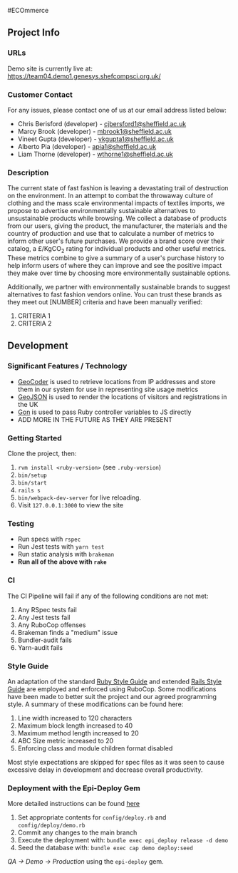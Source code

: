 #ECOmmerce

## Project Info

### URLs
Demo site is currently live at:
https://team04.demo1.genesys.shefcompsci.org.uk/

### Customer Contact
For any issues, please contact one of us at our email address listed below:

* Chris Berisford (developer) - cjbersford1@sheffield.ac.uk
* Marcy Brook (developer) - mbrook1@sheffield.ac.uk
* Vineet Gupta (developer) - vkgupta1@sheffield.ac.uk
* Alberto Pia (developer) - apia1@sheffield.ac.uk
* Liam Thorne (developer) - wthorne1@sheffield.ac.uk

### Description
The current state of fast fashion is leaving a devastating trail of destruction on the environment. In an attempt to combat the throwaway culture of clothing and the mass scale environmental impacts of textiles imports, we propose to advertise environmentally sustainable alternatives to unsustainable products while browsing. We collect a database of products from our users, giving the product, the manufacturer, the materials and the country of production and use that to calculate a number of metrics to inform other user's future purchases. We provide a brand score over their catalog, a £/KgCO<sub>2</sub> rating for individual products and other useful metrics. These metrics combine to give a summary of a user's purchase history to help inform users of where they can improve and see the positive impact they make over time by choosing more environmentally sustainable options.

Additionally, we partner with environmentally sustainable brands to suggest alternatives to fast fashion vendors online. You can trust these brands as they meet out [NUMBER] criteria and have been manually verified:
1) CRITERIA 1
2) CRITERIA 2

## Development

### Significant Features / Technology

* [GeoCoder](https://github.com/alexreisner/geocoder) is used to retrieve locations from IP addresses and store them in our system for use in representing site usage metrics
* [GeoJSON](https://geojson.org/) is used to render the locations of visitors and registrations in the UK
* [Gon](https://github.com/gazay/gon) is used to pass Ruby controller variables to JS directly 
* ADD MORE IN THE FUTURE AS THEY ARE PRESENT

### Getting Started
Clone the project, then:
1) `rvm install <ruby-version>` (see `.ruby-version`)
2) `bin/setup`
3) `bin/start`
4) `rails s`
5) `bin/webpack-dev-server` for live reloading.
6) Visit `127.0.0.1:3000` to view the site

### Testing
* Run specs with `rspec`
* Run Jest tests with `yarn test`
* Run static analysis with `brakeman`
* **Run all of the above with `rake`**

### CI
The CI Pipeline will fail if any of the following conditions are not met:
1) Any RSpec tests fail
2) Any Jest tests fail
3) Any RuboCop offenses
4) Brakeman finds a "medium" issue
5) Bundler-audit fails
6) Yarn-audit fails

### Style Guide
An adaptation of the standard [Ruby Style Guide](https://rubystyle.guide/) and extended [Rails Style Guide](https://github.com/rubocop/rails-style-guide) are employed and enforced using RuboCop. Some modifications have been made to better suit the project and our agreed programming style. A summary of these modifications can be found here:
1) Line width increased to 120 characters
2) Maximum block length increased to 40
3) Maximum method length increased to 20
4) ABC Size metric increased to 20
5) Enforcing class and module children format disabled

Most style expectations are skipped for spec files as it was seen to cause excessive delay in development and decrease overall productivity. 

### Deployment with the Epi-Deploy Gem
More detailed instructions can be found [here](https://info.shefcompsci.org.uk/genesys/demos/team04.html)

1) Set appropriate contents for `config/deploy.rb` and `config/deploy/demo.rb`
2) Commit any changes to the main branch
3) Execute the deployment with: `bundle exec epi_deploy release -d demo`
4) Seed the database with: `bundle exec cap demo deploy:seed`

*QA -> Demo -> Production* using the `epi-deploy` gem.
